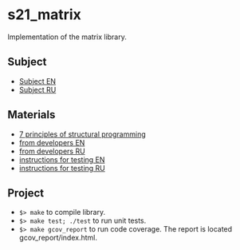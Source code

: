# s21_matrix

Implementation of the matrix library.

## Subject

- [Subject EN](./subject_en.md)
- [Subject RU](./subject_ru.md)

## Materials

- [7 principles of structural programming](./materials/7_principles_of_structural_programming.md)
- [from developers EN](./materials/from_developers.txt)
- [from developers RU](./materials/from_developers_rus.txt)
- [instructions for testing EN](./materials/instructions_for_testing.md)
- [instructions for testing RU](./materials/instructions_for_testing_rus.md)

## Project

- `$> make` to compile library.
- `$> make test; ./test` to run unit tests.
- `$> make gcov_report` to run code coverage. The report is located gcov_report/index.html.


